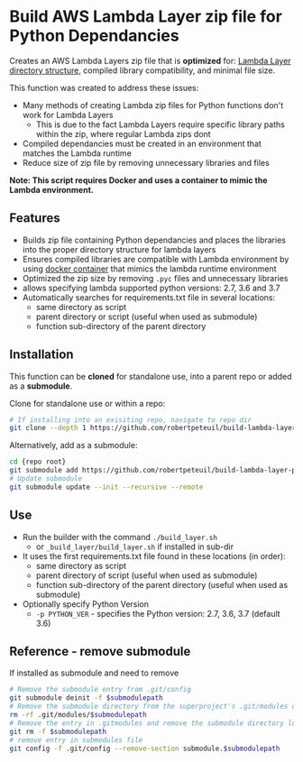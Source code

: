 # Build AWS Lambda Layer zip file for Python Dependancies

Creates an AWS Lambda Layers zip file that is **optimized** for: [Lambda Layer directory structure](https://docs.aws.amazon.com/lambda/latest/dg/configuration-layers.html#configuration-layers-path), compiled library compatibility, and minimal file size.

This function was created to address these issues:

- Many methods of creating Lambda zip files for Python functions don't work for Lambda Layers
  - This is due to the fact Lambda Layers require specific library paths within the zip, where regular Lambda zips dont
- Compiled dependancies must be created in an environment that matches the Lambda runtime
- Reduce size of zip file by removing unnecessary libraries and files

**Note: This script requires Docker and uses a container to mimic the Lambda environment.**

## Features

- Builds zip file containing Python dependancies and places the libraries into the proper directory structure for lambda layers
- Ensures compiled libraries are compatible with Lambda environment by using [docker container](https://hub.docker.com/r/lambci/lambda) that mimics the lambda runtime environment
- Optimized the zip size by removing `.pyc` files and unnecessary libraries
- allows specifying lambda supported python versions: 2.7, 3.6 and 3.7
- Automatically searches for requirements.txt file in several locations:
  - same directory as script
  - parent directory or script (useful when used as submodule)
  - function sub-directory of the parent directory

## Installation

This function can be **cloned** for standalone use, into a parent repo or added as a **submodule**.

Clone for standalone use or within a repo:

``` bash
# If installing into an exisiting repo, navigate to repo dir
git clone --depth 1 https://github.com/robertpeteuil/build-lambda-layer-python _build_layer
```

Alternatively, add as a submodule:

``` bash
cd {repo root}
git submodule add https://github.com/robertpeteuil/build-lambda-layer-python _build_layer
# Update submodule
git submodule update --init --recursive --remote
```

## Use

- Run the builder with the command `./build_layer.sh`
  - or `_build_layer/build_layer.sh` if installed in sub-dir
- It uses the first requirements.txt file found in these locations (in order):
  - same directory as script
  - parent directory of script (useful when used as submodule)
  - function sub-directory of the parent directory (useful when used as submodule)
- Optionally specify Python Version
  - `-p PYTHON_VER` - specifies the Python version: 2.7, 3.6, 3.7 (default 3.6)

## Reference - remove submodule

If installed as submodule and need to remove

``` bash
# Remove the submodule entry from .git/config
git submodule deinit -f $submodulepath
# Remove the submodule directory from the superproject's .git/modules directory
rm -rf .git/modules/$submodulepath
# Remove the entry in .gitmodules and remove the submodule directory located at path/to/submodule
git rm -f $submodulepath
# remove entry in submodules file
git config -f .git/config --remove-section submodule.$submodulepath
```
